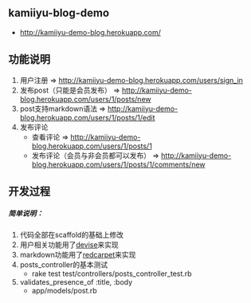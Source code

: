## kamiiyu-blog-demo
- http://kamiiyu-demo-blog.herokuapp.com/

## 功能说明
1. 用户注册 => http://kamiiyu-demo-blog.herokuapp.com/users/sign_in
2. 发布post（只能是会员发布） => http://kamiiyu-demo-blog.herokuapp.com/users/1/posts/new
3. post支持markdown语法 => http://kamiiyu-demo-blog.herokuapp.com/users/1/posts/1/edit
4. 发布评论  
     * 查看评论 => http://kamiiyu-demo-blog.herokuapp.com/users/1/posts/1
     * 发布评论（会员与非会员都可以发布） => http://kamiiyu-demo-blog.herokuapp.com/users/1/posts/1/comments/new
     
## 开发过程
##### 简单说明：  
1. 代码全部在scaffold的基础上修改  
2. 用户相关功能用了<a href="https://github.com/plataformatec/devise">devise</a>来实现  
3. markdown功能用了<a href="https://github.com/vmg/redcarpet">redcarpet</a>来实现
4. posts_controller的基本测试
    * rake test test/controllers/posts_controller_test.rb  
5. validates_presence_of :title, :body  
    *  app/models/post.rb 
